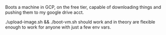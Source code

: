 Boots a machine in GCP, on the free tier, capable of 
downloading things and pushing them to my google drive acct.

./upload-image.sh && ./boot-vm.sh should work and in theory
are flexible enough to work for anyone with just a few env vars.
